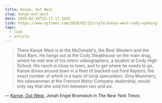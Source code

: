 ```yaml
---
title: Kanye, Out West
slug: kanye-out-west
date: 2020-02-24T15:17:17.342Z
link: https://www.nytimes.com/2020/02/23/style/kanye-west-cody-wyoming.html?searchResultPosition=1
tags:
  - link
  - article
---
```


> There Kanye West is at the McDonald's, the Best Western and the Boot Barn. He hangs out at the Cody Steakhouse on the main drag, where he met one of his intern videographers, a student at Cody High School. His ranch is close to town, and to get where he needs to go, Kanye drives around town in a fleet of blacked-out Ford Raptors, the exact number of which is a topic of local speculation. Gina Mummery, the saleswoman at the Fremont Motor Company dealership, would only say that she sold him between two and six.

&mdash; [Kanye, Out West](https://www.nytimes.com/2020/02/23/style/kanye-west-cody-wyoming.html?searchResultPosition=1), Jonah Engel Bromwich in _The New York Times_
